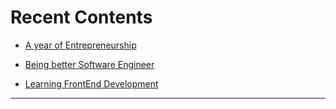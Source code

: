 # Recent Contents

* [A year of Entrepreneurship](./memoirs/a-year-of-entrepreneurship)

* [Being better Software Engineer](./technology-and-engineering/being-better-software-engineers)

* [Learning FrontEnd Development](./technology-and-engineering/frontend-beginner)

----